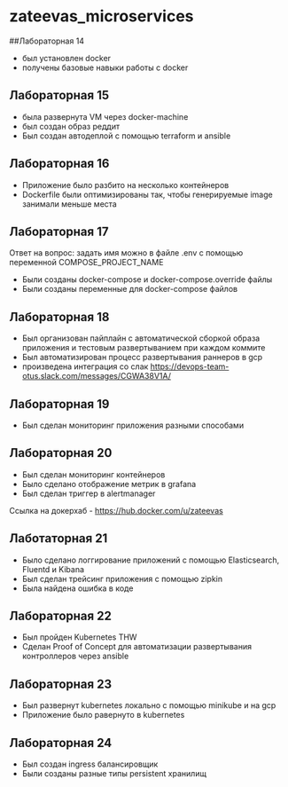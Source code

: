 # zateevas_microservices
##Лабораторная 14

* был установлен docker
* получены базовые навыки работы с docker

## Лабораторная 15

* была развернута VM через docker-machine
* был создан образ реддит
* Был создан автодеплой с помощью terraform и ansible

## Лабораторная 16

* Приложение было разбито на несколько контейнеров
* Dockerfile были оптимизированы так, чтобы генерируемые image занимали меньше места 

## Лабораторная 17

Ответ на вопрос: задать имя можно в файле .env с помощью переменной COMPOSE_PROJECT_NAME

* Были созданы docker-compose и docker-compose.override файлы 
* Были созданы переменные для docker-compose файлов

## Лабораторная 18

* Был организован пайплайн с автоматической сборкой образа приложения и тестовым развертыванием при каждом коммите
* Был автоматизирован процесс развертывания раннеров в gcp
* произведена интеграция со слак https://devops-team-otus.slack.com/messages/CGWA38V1A/


## Лабораторная 19

* Был сделан мониторинг приложения разными способами

## Лабораторная 20

* Был сделан мониторинг контейнеров
* Было сделано отображение метрик в grafana
* Был сделан триггер в alertmanager

Ссылка на докерхаб - https://hub.docker.com/u/zateevas


## Лаботаторная 21

* Было сделано логгирование приложений с помощью Elasticsearch, Fluentd и Kibana
* Был сделан трейсинг приложения с помощью zipkin
* Была найдена ошибка в коде


## Лабораторная 22

* Был пройден Kubernetes THW
* Сделан Proof of Concept для автоматизации развертывания контроллеров через ansible

## Лабораторная 23

* Был развернут kubernetes локально с помощью minikube и на gcp
* Приложение было равернуто в kubernetes


## Лабораторная 24

* Был создан ingress балансировщик
* Были созданы разные типы persistent хранилищ
